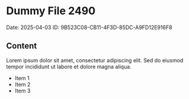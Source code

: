 # Dummy File 2490

Date: 2025-04-03
ID: 9B523C08-CB11-4F3D-85DC-A9FD12E916F8

## Content

Lorem ipsum dolor sit amet, consectetur adipiscing elit.
Sed do eiusmod tempor incididunt ut labore et dolore magna aliqua.

* Item 1
* Item 2
* Item 3

